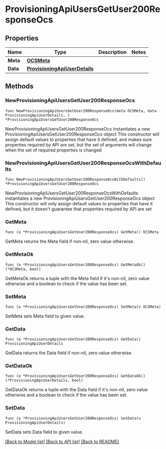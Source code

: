 # ProvisioningApiUsersGetUser200ResponseOcs

## Properties

Name | Type | Description | Notes
------------ | ------------- | ------------- | -------------
**Meta** | [**OCSMeta**](OCSMeta.md) |  | 
**Data** | [**ProvisioningApiUserDetails**](ProvisioningApiUserDetails.md) |  | 

## Methods

### NewProvisioningApiUsersGetUser200ResponseOcs

`func NewProvisioningApiUsersGetUser200ResponseOcs(meta OCSMeta, data ProvisioningApiUserDetails, ) *ProvisioningApiUsersGetUser200ResponseOcs`

NewProvisioningApiUsersGetUser200ResponseOcs instantiates a new ProvisioningApiUsersGetUser200ResponseOcs object
This constructor will assign default values to properties that have it defined,
and makes sure properties required by API are set, but the set of arguments
will change when the set of required properties is changed

### NewProvisioningApiUsersGetUser200ResponseOcsWithDefaults

`func NewProvisioningApiUsersGetUser200ResponseOcsWithDefaults() *ProvisioningApiUsersGetUser200ResponseOcs`

NewProvisioningApiUsersGetUser200ResponseOcsWithDefaults instantiates a new ProvisioningApiUsersGetUser200ResponseOcs object
This constructor will only assign default values to properties that have it defined,
but it doesn't guarantee that properties required by API are set

### GetMeta

`func (o *ProvisioningApiUsersGetUser200ResponseOcs) GetMeta() OCSMeta`

GetMeta returns the Meta field if non-nil, zero value otherwise.

### GetMetaOk

`func (o *ProvisioningApiUsersGetUser200ResponseOcs) GetMetaOk() (*OCSMeta, bool)`

GetMetaOk returns a tuple with the Meta field if it's non-nil, zero value otherwise
and a boolean to check if the value has been set.

### SetMeta

`func (o *ProvisioningApiUsersGetUser200ResponseOcs) SetMeta(v OCSMeta)`

SetMeta sets Meta field to given value.


### GetData

`func (o *ProvisioningApiUsersGetUser200ResponseOcs) GetData() ProvisioningApiUserDetails`

GetData returns the Data field if non-nil, zero value otherwise.

### GetDataOk

`func (o *ProvisioningApiUsersGetUser200ResponseOcs) GetDataOk() (*ProvisioningApiUserDetails, bool)`

GetDataOk returns a tuple with the Data field if it's non-nil, zero value otherwise
and a boolean to check if the value has been set.

### SetData

`func (o *ProvisioningApiUsersGetUser200ResponseOcs) SetData(v ProvisioningApiUserDetails)`

SetData sets Data field to given value.



[[Back to Model list]](../README.md#documentation-for-models) [[Back to API list]](../README.md#documentation-for-api-endpoints) [[Back to README]](../README.md)


